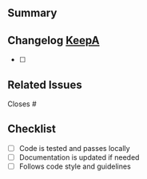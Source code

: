 ## Summary

<!-- Provide a short summary of your changes -->

## Changelog [KeepA](https://keepachangelog.com/)

<!-- 
Use Keepa-style tags to describe the type of change.
Examples:
[Added] for new features.
[Changed] for changes in existing functionality.
[Deprecated] for soon-to-be removed features.
[Removed] for now removed features.
[Fixed] for any bug fixes.
[Security] in case of vulnerabilities.
-->

- [ ] 

## Related Issues

<!-- Link any related issues here -->
Closes #

## Checklist

- [ ] Code is tested and passes locally
- [ ] Documentation is updated if needed
- [ ] Follows code style and guidelines
